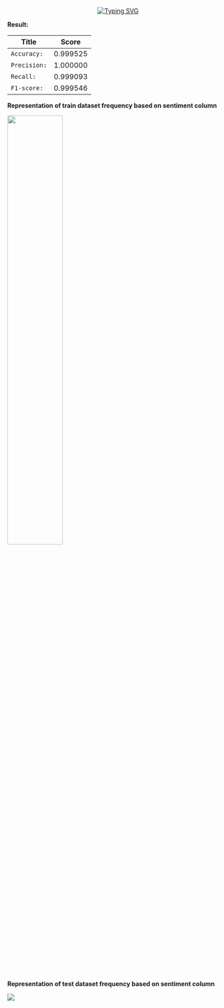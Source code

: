 <p dir='auto' align='center'><a href="https://git.io/typing-svg"><img src="https://readme-typing-svg.demolab.com?font=Fira+Code&duration=2500&pause=1000&color=F7F7E3&center=true&vCenter=true&width=435&lines=***+Sentiment+Analysis+***;!!+Using+Bag+Of+Words+technique+!!" alt="Typing SVG" /></a></p>

<p dir='auto'><b>Result:</b></p>

| Title| Score|
| --- | --- |
| `Accuracy:` | 0.999525 |
| `Precision:` | 1.000000 |
| `Recall:` | 0.999093 |
| `F1-score:` | 0.999546 |



<div dir='auto' > 
  <p><b>Representation of train dataset frequency based on sentiment column</b></p>
  <img width=50% src="https://user-images.githubusercontent.com/66842328/214337144-d8a41661-1f53-4ba2-94f0-08cb0961d5f4.PNG">
 <div>
    
  <div dir='auto' > 
    <p> <b>Representation of test dataset frequency based on sentiment column</b></p>
     <img src="https://user-images.githubusercontent.com/66842328/214337175-d36239a8-9f6a-4851-bf73-09d1f094f47c.PNG">
 <div>

